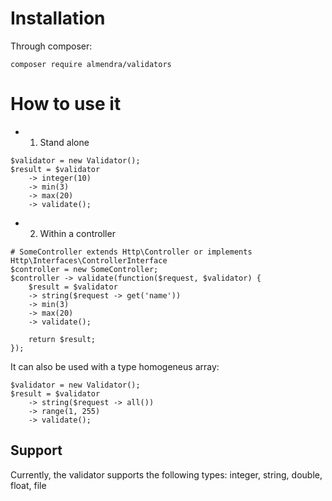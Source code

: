 

# Installation

Through composer:
```
composer require almendra/validators
```

# How to use it


* 1. Stand alone 

```
$validator = new Validator(); 
$result = $validator 
	-> integer(10)
	-> min(3)
	-> max(20)
	-> validate();
```


* 2. Within a controller

```
# SomeController extends Http\Controller or implements Http\Interfaces\ControllerInterface
$controller = new SomeController; 
$controller -> validate(function($request, $validator) {
	$result = $validator 
	-> string($request -> get('name'))
	-> min(3)
	-> max(20)
	-> validate();

	return $result;
});
```

It can also be used with a type homogeneus array:
```
$validator = new Validator(); 
$result = $validator 
	-> string($request -> all())
	-> range(1, 255)
	-> validate();
```


## Support

Currently, the validator supports the following types:
	integer, string, double, float, file

